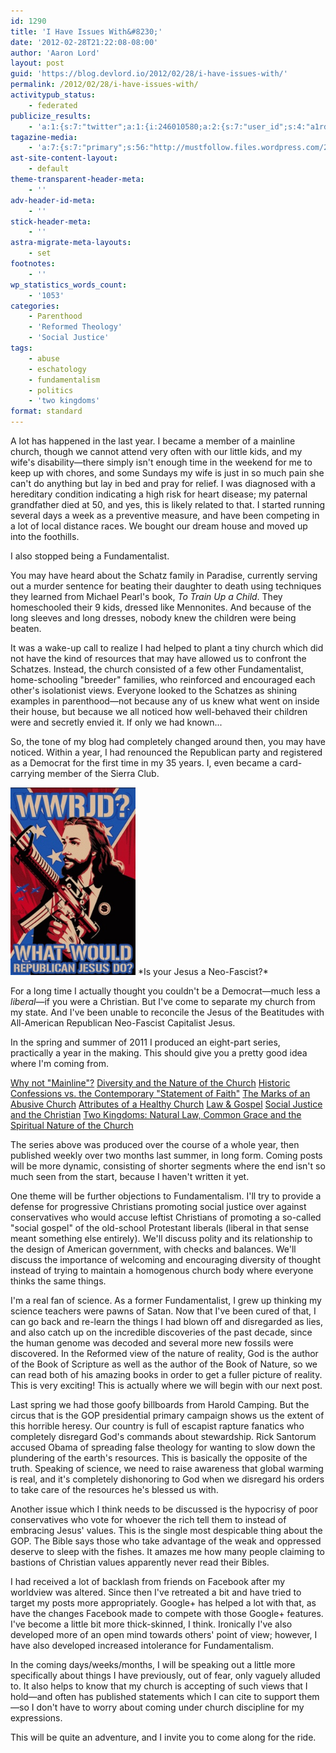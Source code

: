 ```yaml
---
id: 1290
title: 'I Have Issues With&#8230;'
date: '2012-02-28T21:22:08-08:00'
author: 'Aaron Lord'
layout: post
guid: 'https://blog.devlord.io/2012/02/28/i-have-issues-with/'
permalink: /2012/02/28/i-have-issues-with/
activitypub_status:
    - federated
publicize_results:
    - 'a:1:{s:7:"twitter";a:1:{i:246010580;a:2:{s:7:"user_id";s:4:"a1rd";s:7:"post_id";s:18:"174726132829134849";}}}'
tagazine-media:
    - 'a:7:{s:7:"primary";s:56:"http://mustfollow.files.wordpress.com/2012/02/wwrjd.jpeg";s:6:"images";a:1:{s:56:"http://mustfollow.files.wordpress.com/2012/02/wwrjd.jpeg";a:6:{s:8:"file_url";s:56:"http://mustfollow.files.wordpress.com/2012/02/wwrjd.jpeg";s:5:"width";s:3:"250";s:6:"height";s:3:"374";s:4:"type";s:5:"image";s:4:"area";s:5:"93500";s:9:"file_path";s:0:"";}}s:6:"videos";a:0:{}s:11:"image_count";s:1:"1";s:6:"author";s:8:"28099389";s:7:"blog_id";s:8:"28571045";s:9:"mod_stamp";s:19:"2012-02-29 08:36:14";}'
ast-site-content-layout:
    - default
theme-transparent-header-meta:
    - ''
adv-header-id-meta:
    - ''
stick-header-meta:
    - ''
astra-migrate-meta-layouts:
    - set
footnotes:
    - ''
wp_statistics_words_count:
    - '1053'
categories:
    - Parenthood
    - 'Reformed Theology'
    - 'Social Justice'
tags:
    - abuse
    - eschatology
    - fundamentalism
    - politics
    - 'two kingdoms'
format: standard
---
```


A lot has happened in the last year. I became a member of a mainline church, though we cannot attend very often with our little kids, and my wife's disability—there simply isn't enough time in the weekend for me to keep up with chores, and some Sundays my wife is just in so much pain she can't do anything but lay in bed and pray for relief. I was diagnosed with a hereditary condition indicating a high risk for heart disease; my paternal grandfather died at 50, and yes, this is likely related to that. I started running several days a week as a preventive measure, and have been competing in a lot of local distance races. We bought our dream house and moved up into the foothills.

I also stopped being a Fundamentalist.

You may have heard about the Schatz family in Paradise, currently serving out a murder sentence for beating their daughter to death using techniques they learned from Michael Pearl's book, <em>To Train Up a Child</em>. They homeschooled their 9 kids, dressed like Mennonites. And because of the long sleeves and long dresses, nobody knew the children were being beaten.

It was a wake-up call to realize I had helped to plant a tiny church which did not have the kind of resources that may have allowed us to confront the Schatzes. Instead, the church consisted of a few other Fundamentalist, home-schooling "breeder" families, who reinforced and encouraged each other's isolationist views. Everyone looked to the Schatzes as shining examples in parenthood—not because any of us knew what went on inside their house, but because we all noticed how well-behaved their children were and secretly envied it. If only we had known...

So, the tone of my blog had completely changed around then, you may have noticed. Within a year, I had renounced the Republican party and registered as a Democrat for the first time in my 35 years. I, even became a card-carrying member of the Sierra Club.

<img class="size-medium wp-image-1291" title="WWRJD" src="/assets/img/2012/02/wwrjd.jpeg?w=200" alt="WWRJD" width="200" height="300" />  
*Is your Jesus a Neo-Fascist?*

For a long time I actually thought you couldn't be a Democrat—much less a <em>liberal</em>—if you were a Christian. But I've come to separate my church from my state. And I've been unable to reconcile the Jesus of the Beatitudes with All-American Republican Neo-Fascist Capitalist Jesus.

In the spring and summer of 2011 I produced an eight-part series, practically a year in the making. This should give you a pretty good idea where I'm coming from.

<a href="/2011/06/06/why-not-mainline/">Why not "Mainline"?</a>
<a href="/2011/06/06/diversity-and-the-nature-of-the-church/">Diversity and the Nature of the Church</a>
<a href="/blog/2011/06/08/historic-confessions-vs-the-contemporary-statement-of-faith/">Historic Confessions vs. the Contemporary "Statement of Faith"</a>
<a href="/2011/06/10/the-marks-of-an-abusive-church/">The Marks of an Abusive Church</a>
<a href="/2011/06/11/attributes-of-a-healthy-church/">Attributes of a Healthy Church</a>
<a href="/2011/06/12/law-gospel/">Law &amp; Gospel</a>
<a href="/blog/social-justice-and-the-christian/">Social Justice and the Christian</a>
<a href="/2011/07/26/two-kingdoms-natural-law-common-grace-and-the-spiritual-nature-of-the-church/">Two Kingdoms: Natural Law, Common Grace and the Spiritual Nature of the Church</a>

The series above was produced over the course of a whole year, then published weekly over two months last summer, in long form. Coming posts will be more dynamic, consisting of shorter segments where the end isn't so much seen from the start, because I haven't written it yet.

One theme will be further objections to Fundamentalism. I'll try to provide a defense for progressive Christians promoting social justice over against conservatives who would accuse leftist Christians of promoting a so-called "social gospel" of the old-school Protestant liberals (liberal in that sense meant something else entirely). We'll discuss polity and its relationship to the design of American government, with checks and balances. We'll discuss the importance of welcoming and encouraging diversity of thought instead of trying to maintain a homogenous church body where everyone thinks the same things.

I'm a real fan of science. As a former Fundamentalist, I grew up thinking my science teachers were pawns of Satan. Now that I've been cured of that, I can go back and re-learn the things I had blown off and disregarded as lies, and also catch up on the incredible discoveries of the past decade, since the human genome was decoded and several more new fossils were discovered. In the Reformed view of the nature of reality, God is the author of the Book of Scripture as well as the author of the Book of Nature, so we can read both of his amazing books in order to get a fuller picture of reality. This is very exciting! This is actually where we will begin with our next post.

Last spring we had those goofy billboards from Harold Camping. But the circus that is the GOP presidential primary campaign shows us the extent of this horrible heresy. Our country is full of escapist rapture fanatics who completely disregard God's commands about stewardship. Rick Santorum accused Obama of spreading false theology for wanting to slow down the plundering of the earth's resources. This is basically the opposite of the truth. Speaking of science, we need to raise awareness that global warming is real, and it's completely dishonoring to God when we disregard his orders to take care of the resources he's blessed us with.

Another issue which I think needs to be discussed is the hypocrisy of poor conservatives who vote for whoever the rich tell them to instead of embracing Jesus' values. This is the single most despicable thing about the GOP. The Bible says those who take advantage of the weak and oppressed deserve to sleep with the fishes. It amazes me how many people claiming to bastions of Christian values apparently never read their Bibles.

I had received a lot of backlash from friends on Facebook after my worldview was altered. Since then I've retreated a bit and have tried to target my posts more appropriately. Google+ has helped a lot with that, as have the changes Facebook made to compete with those Google+ features. I've become a little bit more thick-skinned, I think. Ironically I've also developed more of an open mind towards others' point of view; however, I have also developed increased intolerance for Fundamentalism.

In the coming days/weeks/months, I will be speaking out a little more specifically about things I have previously, out of fear, only vaguely alluded to. It also helps to know that my church is accepting of such views that I hold—and often has published statements which I can cite to support them—so I don't have to worry about coming under church discipline for my expressions.

This will be quite an adventure, and I invite you to come along for the ride.